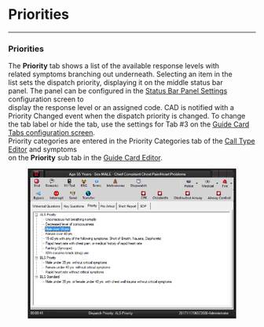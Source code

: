 # Priorities

***

### **Priorities**

The **Priority** tab shows a list of the available response levels with
\
related symptoms branching out underneath.  Selecting an item in the
\
list sets the dispatch priority, displaying it on the middle status bar
\
panel.  The panel can be configured in the [Status Bar Panel
Settings](<Status Bar Panel Settings.md>) configuration screen to
\
display the response level or an assigned code.  CAD is notified with a
\
Priority Changed event when the dispatch priority is changed.  To change
\
the tab label or hide the tab, use the settings for Tab #3 on the [Guide
Card Tabs configuration screen](<Guide Card Tabs Settings.md>).&#x20;
\
Priority categories are entered in the Priority Categories tab of the
[Call Type Editor](<Available Call Types Editor.md>) and symptoms
\
on the **Priority** sub tab in the [Guide Card
Editor](<Guide Card Editor.md>).

<figure><img src=".gitbook/assets/Priorities_files/image001.png" alt=""><figcaption></figcaption></figure>
